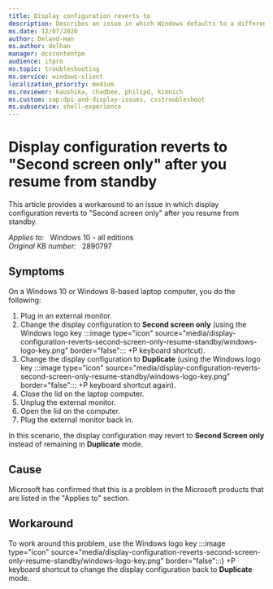 ```yaml
---
title: Display configuration reverts to
description: Describes an issue in which Windows defaults to a different display configuration than expected when you plug an external monitor into a laptop. Provides a workaround.
ms.date: 12/07/2020
author: Deland-Han
ms.author: delhan
manager: dcscontentpm
audience: itpro
ms.topic: troubleshooting
ms.service: windows-client
localization_priority: medium
ms.reviewer: kaushika, chadbee, philipd, kimnich
ms.custom: sap:dpi-and-display-issues, csstroubleshoot
ms.subservice: shell-experience
---
```

# Display configuration reverts to "Second screen only" after you resume from standby

This article provides a workaround to an issue in which display configuration reverts to "Second screen only" after you resume from standby.

_Applies to:_ &nbsp; Windows 10 - all editions  
_Original KB number:_ &nbsp; 2890797

## Symptoms

On a Windows 10 or Windows 8-based laptop computer, you do the following:

1. Plug in an external monitor.
2. Change the display configuration to **Second screen only** (using the Windows logo key :::image type="icon" source="media/display-configuration-reverts-second-screen-only-resume-standby/windows-logo-key.png" border="false":::
+P keyboard shortcut).
3. Change the display configuration to **Duplicate** (using the Windows logo key :::image type="icon" source="media/display-configuration-reverts-second-screen-only-resume-standby/windows-logo-key.png" border="false":::
+P keyboard shortcut again).
4. Close the lid on the laptop computer.
5. Unplug the external monitor.
6. Open the lid on the computer.
7. Plug the external monitor back in.

In this scenario, the display configuration may revert to **Second Screen only** instead of remaining in **Duplicate** mode.

## Cause

Microsoft has confirmed that this is a problem in the Microsoft products that are listed in the "Applies to" section.

## Workaround

To work around this problem, use the Windows logo key :::image type="icon" source="media/display-configuration-reverts-second-screen-only-resume-standby/windows-logo-key.png" border="false":::)
+P keyboard shortcut to change the display configuration back to **Duplicate** mode.
